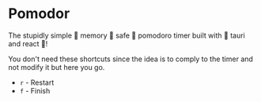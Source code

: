 # Pomodor

The stupidly simple 🚀 memory 🚀 safe 🚀 pomodoro timer built with 🚀 tauri and react 🚀!

You don't need these shortcuts since the idea is to comply to the timer and not modify it
but here you go.

- `r` - Restart
- `f` - Finish
